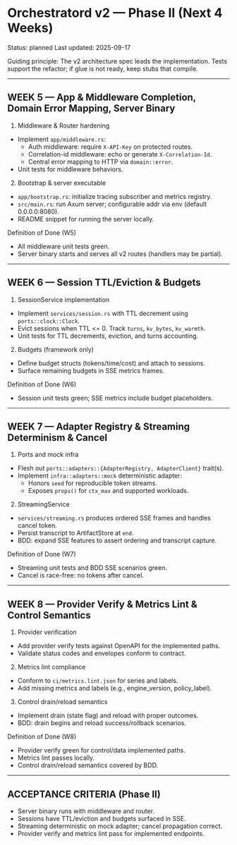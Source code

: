 # Orchestratord v2 — Phase II (Next 4 Weeks)

Status: planned
Last updated: 2025-09-17

Guiding principle: The v2 architecture spec leads the implementation. Tests support the refactor; if glue is not ready, keep stubs that compile.

-------------------------------------------------------------------------------
WEEK 5 — App & Middleware Completion, Domain Error Mapping, Server Binary
-------------------------------------------------------------------------------

1) Middleware & Router hardening
- Implement `app/middleware.rs`:
  - Auth middleware: require `X-API-Key` on protected routes.
  - Correlation-id middleware: echo or generate `X-Correlation-Id`.
  - Central error mapping to HTTP via `domain::error`.
- Unit tests for middleware behaviors.

2) Bootstrap & server executable
- `app/bootstrap.rs`: initialize tracing subscriber and metrics registry.
- `src/main.rs`: run Axum server; configurable addr via env (default 0.0.0.0:8080).
- README snippet for running the server locally.

Definition of Done (W5)
- All middleware unit tests green.
- Server binary starts and serves all v2 routes (handlers may be partial).

-------------------------------------------------------------------------------
WEEK 6 — Session TTL/Eviction & Budgets
-------------------------------------------------------------------------------

1) SessionService implementation
- Implement `services/session.rs` with TTL decrement using `ports::clock::Clock`.
- Evict sessions when TTL <= 0. Track `turns`, `kv_bytes`, `kv_warmth`.
- Unit tests for TTL decrements, eviction, and turns accounting.

2) Budgets (framework only)
- Define budget structs (tokens/time/cost) and attach to sessions.
- Surface remaining budgets in SSE metrics frames.

Definition of Done (W6)
- Session unit tests green; SSE metrics include budget placeholders.

-------------------------------------------------------------------------------
WEEK 7 — Adapter Registry & Streaming Determinism & Cancel
-------------------------------------------------------------------------------

1) Ports and mock infra
- Flesh out `ports::adapters::{AdapterRegistry, AdapterClient}` trait(s).
- Implement `infra::adapters::mock` deterministic adapter:
  - Honors `seed` for reproducible token streams.
  - Exposes `props()` for `ctx_max` and supported workloads.

2) StreamingService
- `services/streaming.rs` produces ordered SSE frames and handles cancel token.
- Persist transcript to ArtifactStore at `end`.
- BDD: expand SSE features to assert ordering and transcript capture.

Definition of Done (W7)
- Streaming unit tests and BDD SSE scenarios green.
- Cancel is race-free: no tokens after cancel.

-------------------------------------------------------------------------------
WEEK 8 — Provider Verify & Metrics Lint & Control Semantics
-------------------------------------------------------------------------------

1) Provider verification
- Add provider verify tests against OpenAPI for the implemented paths.
- Validate status codes and envelopes conform to contract.

2) Metrics lint compliance
- Conform to `ci/metrics.lint.json` for series and labels.
- Add missing metrics and labels (e.g., engine_version, policy_label).

3) Control drain/reload semantics
- Implement drain (state flag) and reload with proper outcomes.
- BDD: drain begins and reload success/rollback scenarios.

Definition of Done (W8)
- Provider verify green for control/data implemented paths.
- Metrics lint passes locally.
- Control drain/reload semantics covered by BDD.

-------------------------------------------------------------------------------
ACCEPTANCE CRITERIA (Phase II)
-------------------------------------------------------------------------------
- Server binary runs with middleware and router.
- Sessions have TTL/eviction and budgets surfaced in SSE.
- Streaming deterministic on mock adapter; cancel propagation correct.
- Provider verify and metrics lint pass for implemented endpoints.

